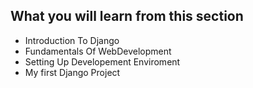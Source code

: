 ## What you will learn from this section

- Introduction To Django
- Fundamentals Of WebDevelopment
- Setting Up Developement Enviroment
- My first Django Project
